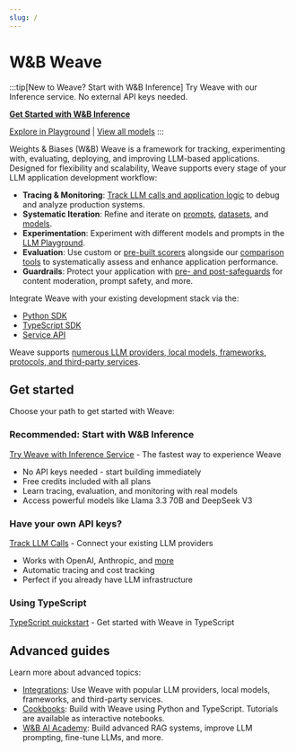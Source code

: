 ```yaml
---
slug: /
---
```


# W&B Weave

:::tip[New to Weave? Start with W&B Inference]
Try Weave with our Inference service. No external API keys needed.

**[Get Started with W&B Inference](/quickstart-inference)**

[Explore in Playground](./guides/tools/playground.md#access-the-playground) | [View all models](./guides/tools/inference.md#available-models)
:::

Weights & Biases (W&B) Weave is a framework for tracking, experimenting with, evaluating, deploying, and improving LLM-based applications. Designed for flexibility and scalability, Weave supports every stage of your LLM application development workflow:

- **Tracing & Monitoring**: [Track LLM calls and application logic](./guides/tracking/) to debug and analyze production systems.
- **Systematic Iteration**: Refine and iterate on [prompts](./guides/core-types/prompts.md), [datasets](./guides/core-types/datasets.md), and [models](./guides/core-types/models.md).
- **Experimentation**: Experiment with different models and prompts in the [LLM Playground](./guides/tools/playground.md). 
- **Evaluation**: Use custom or [pre-built scorers](./guides/evaluation/scorers#predefined-scorers) alongside our [comparison tools](./guides/tools/comparison.md) to systematically assess and enhance application performance.
- **Guardrails**: Protect your application with [pre- and post-safeguards](./guides/evaluation/guardrails_and_monitors.md) for content moderation, prompt safety, and more.

Integrate Weave with your existing development stack via the:
- [Python SDK](./reference/python-sdk/weave/index.md)
- [TypeScript SDK](./reference/typescript-sdk/weave/README.md)
- [Service API](./reference/service-api/call-start-call-start-post)

Weave supports [numerous LLM providers, local models, frameworks, protocols, and third-party services](./guides/integrations/index.md).

## Get started

Choose your path to get started with Weave:

### Recommended: Start with W&B Inference
[Try Weave with Inference Service](/quickstart-inference) - The fastest way to experience Weave
- No API keys needed - start building immediately
- Free credits included with all plans
- Learn tracing, evaluation, and monitoring with real models
- Access powerful models like Llama 3.3 70B and DeepSeek V3

### Have your own API keys?
[Track LLM Calls](/quickstart) - Connect your existing LLM providers
- Works with OpenAI, Anthropic, and [more](./guides/integrations/index.md)
- Automatic tracing and cost tracking
- Perfect if you already have LLM infrastructure

### Using TypeScript
[TypeScript quickstart](./reference/generated_typescript_docs/intro-notebook.md) - Get started with Weave in TypeScript

## Advanced guides

Learn more about advanced topics:

- [Integrations](./guides/integrations/index.md): Use Weave with popular LLM providers, local models, frameworks, and third-party services.
- [Cookbooks](./reference/gen_notebooks/01-intro_notebook.md): Build with Weave using Python and TypeScript. Tutorials are available as interactive notebooks.
- [W&B AI Academy](https://www.wandb.courses/pages/w-b-courses): Build advanced RAG systems, improve LLM prompting, fine-tune LLMs, and more.
